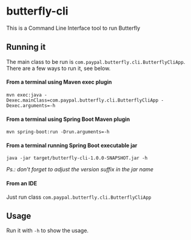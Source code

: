# butterfly-cli 
This is a Command Line Interface tool to run Butterfly

## Running it
The main class to be run is `com.paypal.butterfly.cli.ButterflyCliApp`.
There are a few ways to run it, see below.

#### From a terminal using Maven exec plugin
`mvn exec:java -Dexec.mainClass=com.paypal.butterfly.cli.ButterflyCliApp -Dexec.arguments=-h`

#### From a terminal using Spring Boot Maven plugin
`mvn spring-boot:run -Drun.arguments=-h`

#### From a terminal running Spring Boot executable jar
`java -jar target/butterfly-cli-1.0.0-SNAPSHOT.jar -h`

_Ps.: don't forget to adjust the version suffix in the jar name_

#### From an IDE
Just run class `com.paypal.butterfly.cli.ButterflyCliApp`

## Usage
Run it with `-h` to show the usage.
